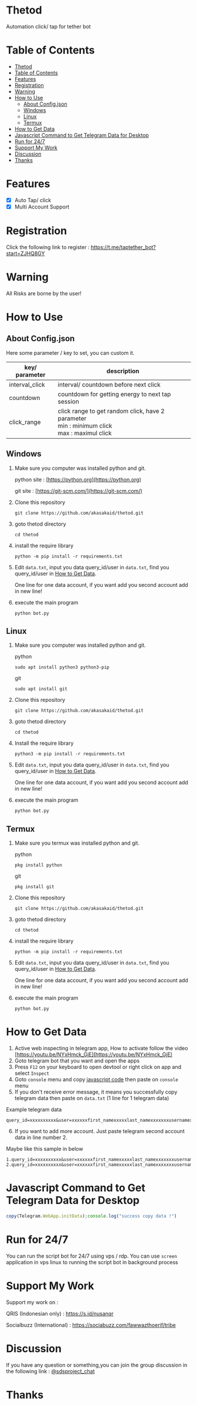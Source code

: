 # Thetod

Automation click/ tap for tether bot

# Table of Contents
- [Thetod](#thetod)
- [Table of Contents](#table-of-contents)
- [Features](#features)
- [Registration](#registration)
- [Warning](#warning)
- [How to Use](#how-to-use)
  - [About Config.json](#about-configjson)
  - [Windows](#windows)
  - [Linux](#linux)
  - [Termux](#termux)
- [How to Get Data](#how-to-get-data)
- [Javascript Command to Get Telegram Data for Desktop](#javascript-command-to-get-telegram-data-for-desktop)
- [Run for 24/7](#run-for-247)
- [Support My Work](#support-my-work)
- [Discussion](#discussion)
- [Thanks](#thanks)

# Features

- [x] Auto Tap/ click
- [x] Multi Account Support

# Registration

Click the following link to register : https://t.me/taptether_bot?start=ZJHQ8GY

# Warning

All Risks are borne by the user!

# How to Use

## About Config.json

Here some parameter / key to set, you can custom it.

| key/ parameter | description                                                                                         |
| -------------- | --------------------------------------------------------------------------------------------------- |
| interval_click | interval/ countdown before next click                                                               |
| countdown      | countdown for getting energy to next tap session                                                    |
| click_range    | click range to get random click, have 2 parameter <br> min : minimum click <br> max : maximul click |


## Windows 

1. Make sure you computer was installed python and git.
   
   python site : [https://python.org](https://python.org)
   
   git site : [https://git-scm.com/](https://git-scm.com/)

2. Clone this repository
   ```shell
   git clone https://github.com/akasakaid/thetod.git
   ```

3. goto thetod directory
   ```
   cd thetod
   ```

4. install the require library
   ```
   python -m pip install -r requirements.txt
   ```

5. Edit `data.txt`, input you data query_id/user in `data.txt`, find you query_id/user in [How to Get Data](#how-to-get-data).

    One line for one data account, if you want add you second account add in new line!

6. execute the main program 
   ```
   python bot.py
   ```

## Linux

1. Make sure you computer was installed python and git.
   
   python
   ```shell
   sudo apt install python3 python3-pip
   ```
   git
   ```shell
   sudo apt install git
   ```

2. Clone this repository
   
   ```shell
   git clone https://github.com/akasakaid/thetod.git
   ```

3. goto thetod directory

   ```shell
   cd thetod
   ```

4. Install the require library
   
   ```
   python3 -m pip install -r requirements.txt
   ```

5. Edit `data.txt`, input you data query_id/user in `data.txt`, find you query_id/user in [How to Get Data](#how-to-get-data).

    One line for one data account, if you want add you second account add in new line!

6. execute the main program 
   ```
   python bot.py
   ```

## Termux

1. Make sure you termux was installed python and git.
   
   python
   ```
   pkg install python
   ```

   git
   ```
   pkg install git
   ```

2. Clone this repository
   ```shell
   git clone https://github.com/akasakaid/thetod.git
   ```

3. goto thetod directory
   ```
   cd thetod
   ```

4. install the require library
   ```
   python -m pip install -r requirements.txt
   ```

5. Edit `data.txt`, input you data query_id/user in `data.txt`, find you query_id/user in [How to Get Data](#how-to-get-data).

    One line for one data account, if you want add you second account add in new line!

6. execute the main program 
   ```
   python bot.py
   ```

# How to Get Data

   1. Active web inspecting in telegram app, How to activate follow the video [https://youtu.be/NYxHmck_GjE](https://youtu.be/NYxHmck_GjE)
   2. Goto telegram bot that you want and open the apps
   3. Press `F12` on your keyboard to open devtool or right click on app and select `Inspect`
   4. Goto `console` menu and copy [javascript code](#javascript-command-to-get-telegram-data-for-desktop) then paste on `console` menu
   5. If you don't receive error message, it means you successfully copy telegram data then paste on `data.txt` (1 line for 1 telegram data)
   
   Example telegram data

   ```
   query_id=xxxxxxxxxx&user=xxxxxxfirst_namexxxxxlast_namexxxxxxxusernamexxxxxxxlanguage_codexxxxxxxallows_write_to_pmxxxxxxx&auth_date=xxxxxx&hash=xxxxxxxxxxxxxxxxxxxxx
   ```

   6. If you want to add more account. Just paste telegram second account data in line number 2.
   
   Maybe like this sample in below

   ```
   1.query_id=xxxxxxxxxx&user=xxxxxxfirst_namexxxxxlast_namexxxxxxxusernamexxxxxxxlanguage_codexxxxxxxallows_write_to_pmxxxxxxx&auth_date=xxxxxx&hash=xxxxxxxxxxxxxxxxxxxxx
   2.query_id=xxxxxxxxxx&user=xxxxxxfirst_namexxxxxlast_namexxxxxxxusernamexxxxxxxlanguage_codexxxxxxxallows_write_to_pmxxxxxxx&auth_date=xxxxxx&hash=xxxxxxxxxxxxxxxxxxxxx
   ```

# Javascript Command to Get Telegram Data for Desktop

```javascript
copy(Telegram.WebApp.initData);console.log("success copy data !")
```

# Run for 24/7 

You can run the script bot for 24/7 using vps / rdp. You can use `screen` application in vps linux to running the script bot in background process

# Support My Work

Support my work on :

QRIS (Indonesian only) : https://s.id/nusanqr

Socialbuzz (International) : https://sociabuzz.com/fawwazthoerif/tribe

# Discussion

If you have any question or something,you can join the group discussion in the following link : [@sdsproject_chat](https:/t.me/sdsproject_chat)

# Thanks